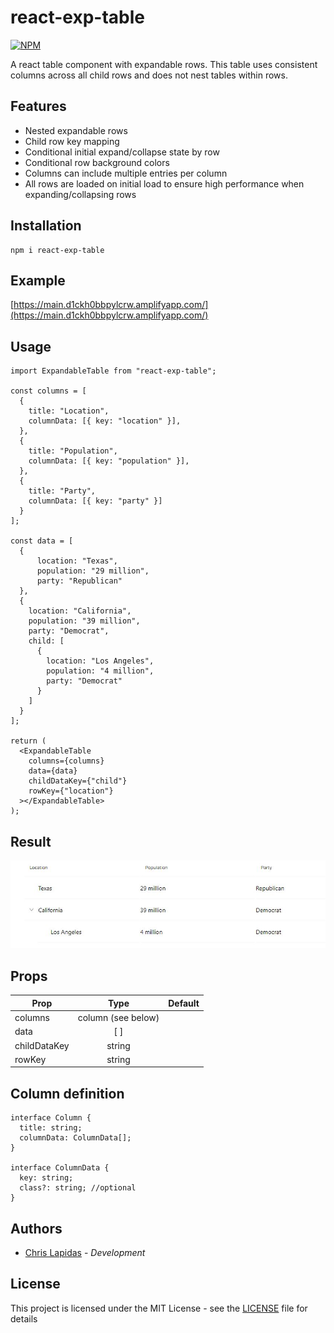 # react-exp-table

[![NPM](https://nodei.co/npm/react-exp-table.png)](https://npmjs.org/package/react-exp-table)

A react table component with expandable rows. This table uses consistent columns across all child rows and does not nest tables within rows.

## Features

- Nested expandable rows
- Child row key mapping
- Conditional initial expand/collapse state by row
- Conditional row background colors
- Columns can include multiple entries per column
- All rows are loaded on initial load to ensure high performance when expanding/collapsing rows

## Installation

```
npm i react-exp-table
```

## Example

[https://main.d1ckh0bbpylcrw.amplifyapp.com/](https://main.d1ckh0bbpylcrw.amplifyapp.com/)

## Usage

```
import ExpandableTable from "react-exp-table";

const columns = [
  {
    title: "Location",
    columnData: [{ key: "location" }],
  },
  {
    title: "Population",
    columnData: [{ key: "population" }],
  },
  {
    title: "Party",
    columnData: [{ key: "party" }]
  }
];

const data = [
  {
      location: "Texas",
      population: "29 million",
      party: "Republican"
  },
  {
    location: "California",
    population: "39 million",
    party: "Democrat",
    child: [
      {
        location: "Los Angeles",
        population: "4 million",
        party: "Democrat"
      }
    ]
  }
];

return (
  <ExpandableTable
    columns={columns}
    data={data}
    childDataKey={"child"}
    rowKey={"location"}
  ></ExpandableTable>
);
```

## Result

![Example picture of the expandable table](example.JPG)

## Props

| Prop         |        Type        | Default |
| ------------ | :----------------: | ------: |
| columns      | column (see below) |         |
| data         |        [ ]         |         |
| childDataKey |       string       |         |
| rowKey       |       string       |         |

## Column definition

```
interface Column {
  title: string;
  columnData: ColumnData[];
}

interface ColumnData {
  key: string;
  class?: string; //optional
}
```

## Authors

- [Chris Lapidas](https://github.com/chrislapidas) - _Development_

## License

This project is licensed under the MIT License - see the [LICENSE](https://github.com/chrislapidas/react-expandable-rows/blob/main/LICENSE) file for details
